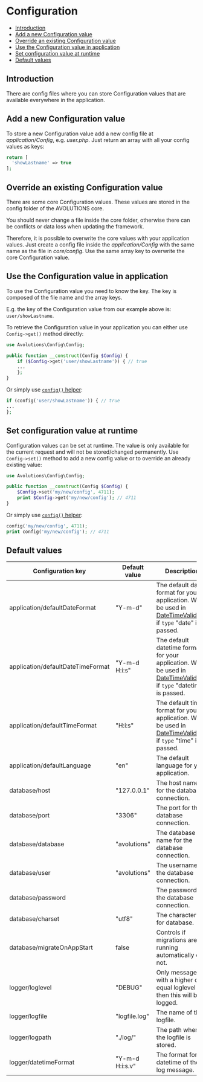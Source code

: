 # Configuration

* [Introduction](#introduction)
* [Add a new Configuration value](#add-a-new-configuration-value)
* [Override an existing Configuration value](#override-an-existing-configuration-value)
* [Use the Configuration value in application](#use-the-configuration-value-in-application)
* [Set configuration value at runtime](#set-configuration-value-at-runtime)
* [Default values](#default-values)

## Introduction
There are config files where you can store Configuration values that are available everywhere in the application.

## Add a new Configuration value

To store a new Configuration value add a new config file at *application/Config*, e.g. *user.php*.
Just return an array with all your config values as keys:
```php
return [
  'showLastname' => true
];
```

## Override an existing Configuration value

There are some core Configuration values. These values are stored in the config folder of the AVOLUTIONS core.

You should never change a file inside the core folder, otherwise there can be conflicts or data loss when updating the framework.

Therefore, it is possible to overwrite the core values with your application values. Just create a config file inside the *application/Config* with the same name as the file in *core/config*.
Use the same array key to overwrite the core Configuration value.

## Use the Configuration value in application

To use the Configuration value you need to know the key. The key is composed of the file name and the array keys.

E.g. the key of the Configuration value from our example above is: `user/showLastname`.

To retrieve the Configuration value in your application you can either use `Config->get()` method directly:
```php
use Avolutions\Config\Config;

public function __construct(Config $Config) {
    if ($Config->get('user/showLastname')) { // true
    ...
    }; 
}
```
Or simply use [`config()` helper](helper.md#config):
```php
if (config('user/showLastname')) { // true
...
}; 
```

## Set configuration value at runtime
Configuration values can be set at runtime. The value is only available for the current request and will not be stored/changed permanently.
Use `Config->set()` method to add a new config value or to override an already existing value:  
```php
use Avolutions\Config\Config;

public function __construct(Config $Config) {
    $Config->set('my/new/config', 4711);
    print $Config->get('my/new/config'); // 4711
}
```
Or simply use [`config()` helper](helper.md#config):
```php
config('my/new/config', 4711);
print config('my/new/config'); // 4711
```

## Default values

Configuration key | Default value | Description
--- | --- | ---
application/defaultDateFormat | "Y-m-d" | The default date format for your application. Will be used in [DateTimeValidator](validation.md#datetimevalidator) if `type` "date" is passed.
application/defaultDateTimeFormat | "Y-m-d H:i:s" | The default datetime format for your application. Will be used in [DateTimeValidator](validation.md#datetimevalidator) if `type` "datetime" is passed.
application/defaultTimeFormat | "H:i:s" | The default time format for your application. Will be used in [DateTimeValidator](validation.md#datetimevalidator) if `type` "time" is passed.
application/defaultLanguage | "en" | The default language for your application.
database/host | "127.0.0.1" | The host name for the database connection.
database/port | "3306" | The port for the database connection.
database/database | "avolutions" | The database name for the database connection.
database/user | "avolutions" | The username for the database connection.
database/password |  | The password for the database connection.
database/charset | "utf8" | The character set for database.
database/migrateOnAppStart | false | Controls if migrations are running automatically or not.
logger/loglevel | "DEBUG" | Only messages with a higher or equal loglevel then this will be logged.
logger/logfile | "logfile.log" | The name of the logfile.
logger/logpath | "./log/" | The path where the logfile is stored.
logger/datetimeFormat | "Y-m-d H:i:s.v" | The format for the datetime of the log message.